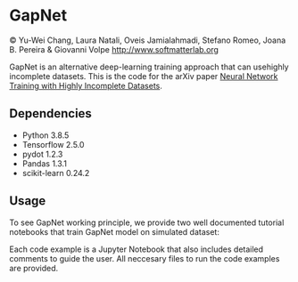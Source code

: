 # GapNet
© Yu-Wei Chang, Laura Natali, Oveis Jamialahmadi, Stefano Romeo, Joana B. Pereira & Giovanni Volpe
http://www.softmatterlab.org

GapNet is an alternative deep-learning training approach that can usehighly incomplete datasets. This is the code for the arXiv paper [Neural Network Training with Highly Incomplete Datasets](https://arxiv.org/abs/2107.00429). 

## Dependencies 
* Python 3.8.5
* Tensorflow 2.5.0
* pydot 1.2.3
* Pandas 1.3.1
* scikit-learn 0.24.2

## Usage
To see GapNet working principle, we provide two well documented tutorial notebooks that train GapNet model on simulated dataset:



Each code example is a Jupyter Notebook that also includes detailed comments to guide the user. All neccesary files to run the code examples are provided. 
